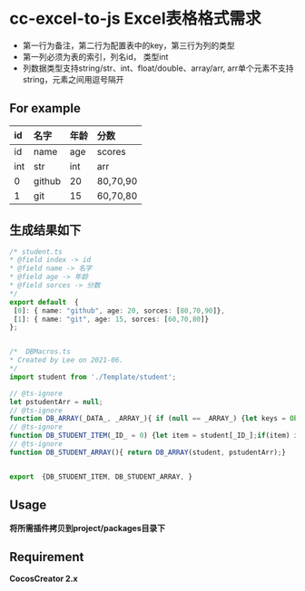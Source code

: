 # cc-excel-to-js Excel表格格式需求
* 第一行为备注，第二行为配置表中的key，第三行为列的类型
* 第一列必须为表的索引，列名id， 类型int
* 列数据类型支持string/str、int、float/double、array/arr, arr单个元素不支持string，元素之间用逗号隔开
## For example

id | 名字 | 年龄 | 分数
:-|:-|:-|:-|
id|name|age|scores
int|str|int|arr
0|github|20|80,70,90
1|git|15|60,70,80

## 生成结果如下

```ts
/* student.ts
* @field index -> id
* @field name -> 名字
* @field age -> 年龄
* @field sorces -> 分数
*/
export default  {
 [0]: { name: "github", age: 20, sorces: [80,70,90]},
 [1]: { name: "git", age: 15, sorces: [60,70,80]}
};


/*  DBMacros.ts
* Created by Lee on 2021-06.
*/
import student from './Template/student';

// @ts-ignore
let pstudentArr = null;
// @ts-ignore
function DB_ARRAY(_DATA_, _ARRAY_){ if (null == _ARRAY_) {let keys = Object.keys(_DATA_);_ARRAY_ = [];for(let k of keys) {let v = _DATA_[k];v.id = parseInt(k);_ARRAY_.push(v);}}return _ARRAY_;}
// @ts-ignore
function DB_STUDENT_ITEM(_ID_ = 0) {let item = student[_ID_];if(item) item.id = item.id || _ID_;return item;}
// @ts-ignore
function DB_STUDENT_ARRAY(){ return DB_ARRAY(student, pstudentArr);}


export  {DB_STUDENT_ITEM, DB_STUDENT_ARRAY, }

```

## Usage
  **将所需插件拷贝到project/packages目录下**

## Requirement
  **CocosCreator 2.x**
